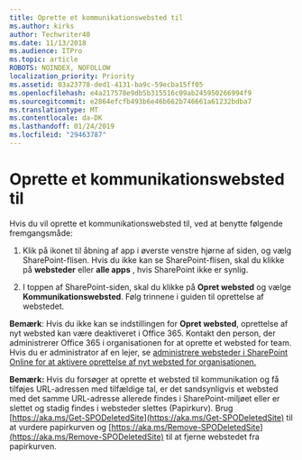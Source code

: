 ```yaml
---
title: Oprette et kommunikationswebsted til
ms.author: kirks
author: Techwriter40
ms.date: 11/13/2018
ms.audience: ITPro
ms.topic: article
ROBOTS: NOINDEX, NOFOLLOW
localization_priority: Priority
ms.assetid: 03a23778-ded1-4131-ba9c-59ecba15ff05
ms.openlocfilehash: e4a217578e9db5b315516c09ab245950266994f9
ms.sourcegitcommit: e2864efcfb493b6e46b662b746661a61232bdba7
ms.translationtype: MT
ms.contentlocale: da-DK
ms.lasthandoff: 01/24/2019
ms.locfileid: "29463787"
---
```

# <a name="create-a-communication-site"></a>Oprette et kommunikationswebsted til

Hvis du vil oprette et kommunikationswebsted til, ved at benytte følgende fremgangsmåde: 
  
1. Klik på ikonet til åbning af app i øverste venstre hjørne af siden, og vælg SharePoint-flisen. Hvis du ikke kan se SharePoint-flisen, skal du klikke på **websteder** eller **alle apps** , hvis SharePoint ikke er synlig. 
    
2. I toppen af SharePoint-siden, skal du klikke på **Opret websted** og vælge **Kommunikationswebsted**. Følg trinnene i guiden til oprettelse af webstedet. 
    
 **Bemærk**: Hvis du ikke kan se indstillingen for **Opret websted**, oprettelse af nyt websted kan være deaktiveret i Office 365. Kontakt den person, der administrerer Office 365 i organisationen for at oprette et websted for team. Hvis du er administrator af en lejer, se [administrere websteder i SharePoint Online for at aktivere oprettelse af nyt websted for organisationen.](https://go.microsoft.com/fwlink/?linkid=2018780)
  
 **Bemærk:** Hvis du forsøger at oprette et websted til kommunikation og få tilføjes URL-adressen med tilfældige tal, er det sandsynligvis et websted med det samme URL-adresse allerede findes i SharePoint-miljøet eller er slettet og stadig findes i websteder slettes (Papirkurv). Brug [https://aka.ms/Get-SPODeletedSite](https://aka.ms/Get-SPODeletedSite) til at vurdere papirkurven og [https://aka.ms/Remove-SPODeletedSite](https://aka.ms/Remove-SPODeletedSite) til at fjerne webstedet fra papirkurven. 
  

